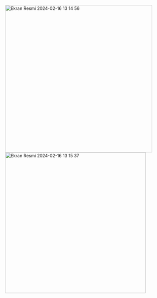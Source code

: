 <img width="476" alt="Ekran Resmi 2024-02-16 13 14 56" src="https://github.com/zullsrgl/NewsDemo/assets/101199380/3adb7d8b-159c-4786-9e88-d01a3f77fb82">
<img width="455" alt="Ekran Resmi 2024-02-16 13 15 37" src="https://github.com/zullsrgl/NewsDemo/assets/101199380/e111032f-1a78-4ad9-b375-b9ff439ff445">
